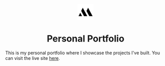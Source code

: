 <p align="center">
  <img src="/public/favicon.svg" width="50" alt="Logo" />
</p>
<h1 align="center">Personal Portfolio</h1>

This is my personal portfolio where I showcase the projects I've built. You can visit the live site [here](https://iammursal.github.io).
